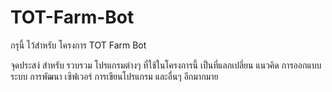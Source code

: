 # TOT-Farm-Bot
กรุนี้ ไว้สำหรับ โครงการ TOT Farm Bot

จุดประสง์ สำหรับ รวบรวม โปรแกรมต่างๆ ที่ใช้ในโครงการนี้
  เป็นที่แลกเปลี่ยน แนวคิด การออกแบบ ระบบ การพัฒนา เซิฟเวอร์ การเขียนโปรแกรม
  และอื่นๆ อีกมากมาย
 
